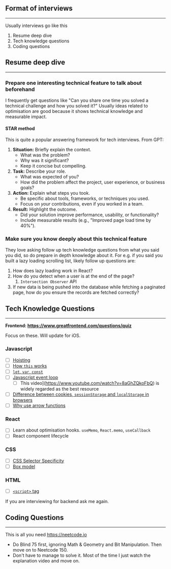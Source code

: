 ## Format of interviews
---
Usually interviews go like this
1. Resume deep dive
2. Tech knowledge questions
3. Coding questions
## Resume deep dive
---
### Prepare one interesting technical feature to talk about beforehand
I frequently get questions like "Can you share one time you solved a technical challenge and how you solved it?"
Usually ideas related to optimisation are good because it shows technical knowledge and measurable impact.

#### STAR method
This is quite a popular answering framework for tech interviews. From GPT:

1. **Situation:** Briefly explain the context.
    - What was the problem?
    - Why was it significant?
    - Keep it concise but compelling.
2. **Task:** Describe your role.
    - What was expected of you?
    - How did the problem affect the project, user experience, or business goals?
3. **Action:** Explain what steps you took.
    - Be specific about tools, frameworks, or techniques you used.
    - Focus on _your_ contributions, even if you worked in a team.
4. **Result:** Highlight the outcome.
    - Did your solution improve performance, usability, or functionality?
    - Include measurable results (e.g., "Improved page load time by 40%").

### Make sure you know deeply about this technical feature
They love asking follow up tech knowledge questions from what you said you did, so do prepare in depth knowledge about it. For e.g. if you said you built a lazy loading scrolling list, likely follow up questions are:
1. How does lazy loading work in React?
2. How do you detect when a user is at the end of the page?
	1. `Intersection Observer` API
3. If new data is being pushed into the database while fetching a paginated page, how do you ensure the records are fetched correctly?

## Tech Knowledge Questions
---

**Frontend: https://www.greatfrontend.com/questions/quiz**

Focus on these. Will update for iOS.
### Javascript
- [ ] [Hoisting](https://www.greatfrontend.com/questions/quiz/explain-hoisting?format=quiz)
- [ ]  [How `this` works](https://www.greatfrontend.com/questions/quiz/explain-how-this-works-in-javascript?format=quiz)
- [ ] [`let`, `var`, `const`](https://www.greatfrontend.com/questions/quiz/what-are-the-differences-between-variables-created-using-let-var-or-const?format=quiz)
- [ ] [Javascript event loop](https://www.greatfrontend.com/questions/quiz/what-is-event-loop-what-is-the-difference-between-call-stack-and-task-queue?format=quiz)
	- [ ] This video](https://www.youtube.com/watch?v=8aGhZQkoFbQ) is widely regarded as the best resource 
- [ ]  [Difference between cookies, `sessionStorage` and `localStorage` in browsers](https://www.greatfrontend.com/questions/quiz/describe-the-difference-between-a-cookie-sessionstorage-and-localstorage?format=quiz)
- [ ] [Why use arrow functions](https://www.greatfrontend.com/questions/quiz/what-advantage-is-there-for-using-the-arrow-syntax-for-a-method-in-a-constructor?format=quiz)
### React
- [ ] Learn about optimisation hooks. `useMemo`, `React.memo`, `useCallback`
- [ ] React component lifecycle
### CSS
- [ ] [CSS Selector Specificity](https://www.greatfrontend.com/questions/quiz/what-is-css-selector-specificity-and-how-does-it-work?format=quiz)
- [ ] [Box model](https://www.greatfrontend.com/questions/quiz/explain-your-understanding-of-the-box-model-and-how-you-would-tell-the-browser-in-css-to-render-your-layout-in-different-box-models?format=quiz)
### HTML
- [ ] [`<script>` tag](https://www.greatfrontend.com/questions/quiz/describe-the-difference-between-script-async-and-script-defer?format=quiz)

If you are interviewing for backend ask me again.

## Coding Questions
---
This is all you need https://neetcode.io
- Do Blind 75 first, ignoring Math & Geometry and Bit Manipulation. Then move on to Neetcode 150.
- Don't have to manage to solve it. Most of the time I just watch the explanation video and move on.